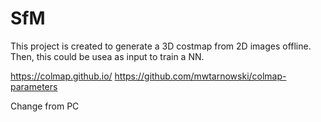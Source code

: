 # SfM
This project is created to generate a 3D costmap from 2D images offline.
Then, this could be usea as input to train a NN.

https://colmap.github.io/
https://github.com/mwtarnowski/colmap-parameters

Change from PC
